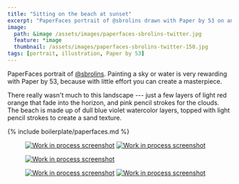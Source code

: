 ```yaml
---
title: "Sitting on the beach at sunset"
excerpt: "PaperFaces portrait of @sbrolins drawn with Paper by 53 on an iPad."
image: 
  path: &image /assets/images/paperfaces-sbrolins-twitter.jpg 
  feature: *image
  thumbnail: /assets/images/paperfaces-sbrolins-twitter-150.jpg
tags: [portrait, illustration, Paper by 53]
---
```


PaperFaces portrait of [@sbrolins](http://twitter.com/sbrolins). Painting a sky or water is very rewarding with Paper by 53, because with little effort you can create a masterpiece.

There really wasn't much to this landscape --- just a few layers of light red orange that fade into the horizon, and pink pencil strokes for the clouds. The beach is made up of dull blue violet watercolor layers, topped with light pencil strokes to create a sand texture.

{% include boilerplate/paperfaces.md %}

<figure class="half">
	<a href="/assets/images/paperfaces-sbrolins-process-1-lg.jpg"><img src="/assets/images/paperfaces-sbrolins-process-1-600.jpg" alt="Work in process screenshot"></a>
	<a href="/assets/images/paperfaces-sbrolins-process-2-lg.jpg"><img src="/assets/images/paperfaces-sbrolins-process-2-600.jpg" alt="Work in process screenshot"></a>
</figure>

<figure>
	<a href="/assets/images/paperfaces-sbrolins-process-3-lg.jpg"><img src="/assets/images/paperfaces-sbrolins-process-3-600.jpg" alt="Work in process screenshot"></a>
</figure>

<figure class="half">	
	<a href="/assets/images/paperfaces-sbrolins-process-4-lg.jpg"><img src="/assets/images/paperfaces-sbrolins-process-4-600.jpg" alt="Work in process screenshot"></a>
	<a href="/assets/images/paperfaces-sbrolins-process-5-lg.jpg"><img src="/assets/images/paperfaces-sbrolins-process-5-600.jpg" alt="Work in process screenshot"></a>
</figure>

